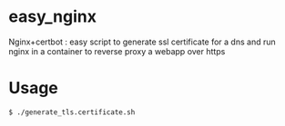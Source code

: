 # easy_nginx
Nginx+certbot : easy script to generate ssl certificate for a dns and run nginx in a container to reverse proxy a webapp over https

# Usage

```
$ ./generate_tls.certificate.sh
```
